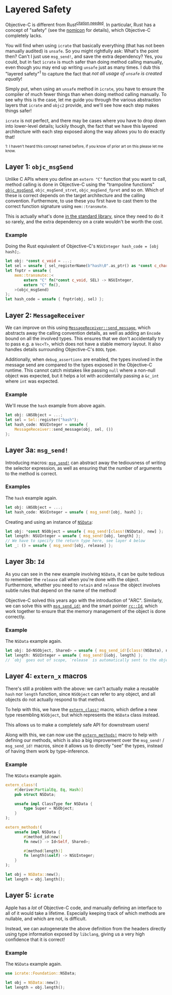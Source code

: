 # Layered Safety

Objective-C is different from Rust<sup>[citation needed]</sup>. In particular,
Rust has a concept of "safety" (see the [nomicon] for details), which
Objective-C completely lacks.

You will find when using `icrate` that basically everything (that has not been
manually audited) is `unsafe`. So you might rightfully ask: What's the point
then? Can't I just use `msg_send!`, and save the extra dependency?
Yes, you could, but in fact `icrate` is much safer than doing method calling
manually, even though you may end up writing `unsafe` just as many times. I
dub this "layered safety"<sup>1</sup> to capture the fact that _not all usage
of `unsafe` is created equally_!

Simply put, when using an `unsafe` method in `icrate`, you have to ensure the
compiler of much fewer things than when doing method calling manually.
To see why this is the case, let me guide you through the various abstraction
layers that `icrate` and `objc2` provide, and we'll see how each step makes
things safer!

`icrate` is not perfect, and there may be cases where you have to drop down
into lower-level details; luckily though, the fact that we have this layered
architecture with each step exposed along the way allows you to do exactly
that!

<sup>1: I haven't heard this concept named before, if you know of prior art on this please let me know.</sup>

[citation needed]: https://xkcd.com/285/
[nomicon]: https://doc.rust-lang.org/nomicon/intro.html


## Layer 1: `objc_msgSend`

Unlike C APIs where you define an `extern "C"` function that you want to call,
method calling is done in Objective-C using the "trampoline functions"
[`objc_msgSend`], `objc_msgSend_stret`, `objc_msgSend_fpret` and so on.
Which of these is correct depends on the target architecture and the calling
convention. Furthermore, to use these you first have to cast them to the
correct function signature using `mem::transmute`.

This is actually what's done [in the standard library][std-objc], since they
need to do it so rarely, and the extra dependency on a crate wouldn't be worth
the cost.

[`objc_msgSend`]: https://docs.rs/objc-sys/0.2.0-beta.3/objc_sys/fn.objc_msgSend.html
[std-objc]: https://github.com/rust-lang/rust/blob/aa0189170057a6b56f445f05b9840caf6f260212/library/std/src/sys/unix/args.rs#L196-L248


### Example

Doing the Rust equivalent of Objective-C's `NSUInteger hash_code = [obj hash];`.

```rust
let obj: *const c_void = ...;
let sel = unsafe { sel_registerName(b"hash\0".as_ptr() as *const c_char) };
let fnptr = unsafe {
    mem::transmute::<
        extern "C" fn(*const c_void, SEL) -> NSUInteger,
        extern "C" fn(),
    >(objc_msgSend)
};
let hash_code = unsafe { fnptr(obj, sel) };
```


## Layer 2: `MessageReceiver`

We can improve on this using [`MessageReceiver::send_message`], which
abstracts away the calling convention details, as well as adding an `Encode`
bound on all the involved types. This ensures that we don't accidentally try
to pass e.g. a `Vec<T>`, which does not have a stable memory layout. It also
handles details surrounding Objective-C's `BOOL` type.

Additionally, when `debug_assertions` are enabled, the types involved in the
message send are compared to the types exposed in the Objective-C runtime.
This cannot catch mistakes like passing `null` where a non-null object was
expected, but it helps a lot with accidentally passing a `&c_int` where `int`
was expected.

[`MessageReceiver::send_message`]: https://docs.rs/objc2/0.3.0-beta.4/objc2/trait.MessageReceiver.html#method.send_message


### Example

We'll reuse the `hash` example from above again.

```rust
let obj: &NSObject = ...;
let sel = Sel::register("hash");
let hash_code: NSUInteger = unsafe {
    MessageReceiver::send_message(obj, sel, ())
};
```


## Layer 3a: `msg_send!`

Introducing macros: [`msg_send!`] can abstract away the tediousness of writing
the selector expression, as well as ensuring that the number of arguments to
the method is correct.

[`msg_send!`]: https://docs.rs/objc2/0.3.0-beta.4/objc2/macro.msg_send.html


### Examples

The `hash` example again.

```rust
let obj: &NSObject = ...;
let hash_code: NSUInteger = unsafe { msg_send![obj, hash] };
```

Creating and using an instance of [`NSData`]:

```rust
let obj: *const NSObject = unsafe { msg_send![class!(NSData), new] };
let length: NSUInteger = unsafe { msg_send![obj, length] };
// We have to specify the return type here, see layer 4 below
let _: () = unsafe { msg_send![obj, release] };
```

[`NSData`]: https://developer.apple.com/documentation/foundation/nsdata?language=objc


## Layer 3b: `Id`

As you can see in the new example involving `NSData`, it can be quite tedious
to remember the `release` call when you're done with the object. Furthermore,
whether you need to `retain` and `release` the object involves subtle rules
that depend on the name of the method!

Objective-C solved this years ago with the introduction of "ARC". Similarly,
we can solve this with [`msg_send_id!`] and the smart pointer [`rc::Id`],
which work together to ensure that the memory management of the object is done
correctly.

[`msg_send_id!`]: https://docs.rs/objc2/0.3.0-beta.4/objc2/macro.msg_send_id.html
[`rc::Id`]: https://docs.rs/objc2/0.3.0-beta.4/objc2/rc/struct.Id.html


### Example

The `NSData` example again.

```rust
let obj: Id<NSObject, Shared> = unsafe { msg_send_id![class!(NSData), new] };
let length: NSUInteger = unsafe { msg_send![&obj, length] };
// `obj` goes out of scope, `release` is automatically sent to the object
```


## Layer 4: `extern_x` macros

There's still a problem with the above: we can't actually make a reusable
`hash` nor `length` function, since `NSObject` can refer to any object, and
all objects do not actually respond to that method.

To help with this, we have the [`extern_class!`] macro, which define a new
type resembling `NSObject`, but which represents the `NSData` class instead.

This allows us to make a completely safe API for downstream users!

Along with this, we can now use the [`extern_methods!`] macro to help with
defining our methods, which is also a big improvement over the `msg_send!` /
`msg_send_id!` macros, since it allows us to directly "see" the types, instead
of having them work by type-inference.

[`extern_class!`]: https://docs.rs/objc2/0.3.0-beta.4/objc2/macro.extern_class.html
[`extern_methods!`]: https://docs.rs/objc2/0.3.0-beta.4/objc2/macro.extern_methods.html


### Example

The `NSData` example again.

```rust
extern_class!(
    #[derive(PartialEq, Eq, Hash)]
    pub struct NSData;

    unsafe impl ClassType for NSData {
        type Super = NSObject;
    }
);

extern_methods!(
    unsafe impl NSData {
        #[method_id(new)]
        fn new() -> Id<Self, Shared>;

        #[method(length)]
        fn length(&self) -> NSUInteger;
    }
);

let obj = NSData::new();
let length = obj.length();
```


## Layer 5: `icrate`

Apple has a _lot_ of Objective-C code, and manually defining an interface to
all of it would take a lifetime. Especially keeping track of which methods are
nullable, and which are not, is difficult.

Instead, we can autogenerate the above definition from the headers directly
using type information exposed by `libclang`, giving us a very high confidence
that it is correct!


### Example

The `NSData` example again.

```rust
use icrate::Foundation::NSData;

let obj = NSData::new();
let length = obj.length();
```
